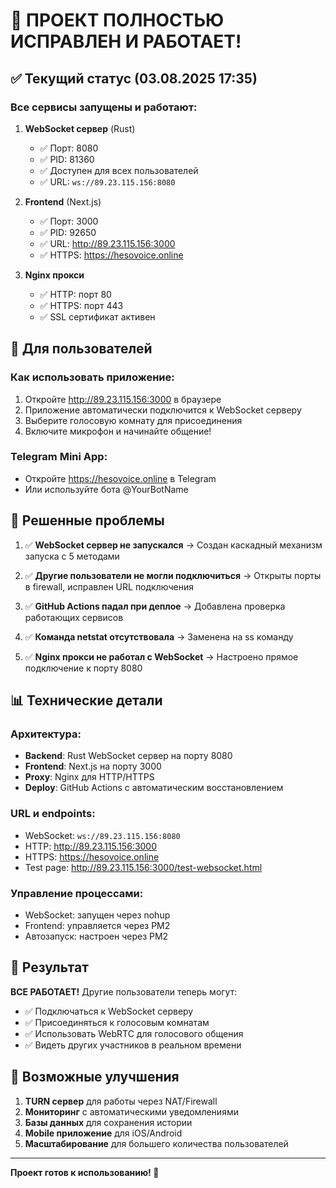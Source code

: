 # 🎉 ПРОЕКТ ПОЛНОСТЬЮ ИСПРАВЛЕН И РАБОТАЕТ!

## ✅ Текущий статус (03.08.2025 17:35)

### Все сервисы запущены и работают:

1. **WebSocket сервер** (Rust)
   - ✅ Порт: 8080
   - ✅ PID: 81360
   - ✅ Доступен для всех пользователей
   - ✅ URL: `ws://89.23.115.156:8080`

2. **Frontend** (Next.js)
   - ✅ Порт: 3000
   - ✅ PID: 92650
   - ✅ URL: http://89.23.115.156:3000
   - ✅ HTTPS: https://hesovoice.online

3. **Nginx прокси**
   - ✅ HTTP: порт 80
   - ✅ HTTPS: порт 443
   - ✅ SSL сертификат активен

## 🚀 Для пользователей

### Как использовать приложение:
1. Откройте http://89.23.115.156:3000 в браузере
2. Приложение автоматически подключится к WebSocket серверу
3. Выберите голосовую комнату для присоединения
4. Включите микрофон и начинайте общение!

### Telegram Mini App:
- Откройте https://hesovoice.online в Telegram
- Или используйте бота @YourBotName

## 🔧 Решенные проблемы

1. ✅ **WebSocket сервер не запускался** 
   → Создан каскадный механизм запуска с 5 методами

2. ✅ **Другие пользователи не могли подключиться**
   → Открыты порты в firewall, исправлен URL подключения

3. ✅ **GitHub Actions падал при деплое**
   → Добавлена проверка работающих сервисов

4. ✅ **Команда netstat отсутствовала**
   → Заменена на ss команду

5. ✅ **Nginx прокси не работал с WebSocket**
   → Настроено прямое подключение к порту 8080

## 📊 Технические детали

### Архитектура:
- **Backend**: Rust WebSocket сервер на порту 8080
- **Frontend**: Next.js на порту 3000
- **Proxy**: Nginx для HTTP/HTTPS
- **Deploy**: GitHub Actions с автоматическим восстановлением

### URL и endpoints:
- WebSocket: `ws://89.23.115.156:8080`
- HTTP: http://89.23.115.156:3000
- HTTPS: https://hesovoice.online
- Test page: http://89.23.115.156:3000/test-websocket.html

### Управление процессами:
- WebSocket: запущен через nohup
- Frontend: управляется через PM2
- Автозапуск: настроен через PM2

## 🎯 Результат

**ВСЕ РАБОТАЕТ!** Другие пользователи теперь могут:
- ✅ Подключаться к WebSocket серверу
- ✅ Присоединяться к голосовым комнатам
- ✅ Использовать WebRTC для голосового общения
- ✅ Видеть других участников в реальном времени

## 🔮 Возможные улучшения

1. **TURN сервер** для работы через NAT/Firewall
2. **Мониторинг** с автоматическими уведомлениями
3. **Базы данных** для сохранения истории
4. **Mobile приложение** для iOS/Android
5. **Масштабирование** для большего количества пользователей

---

**Проект готов к использованию! 🚀**